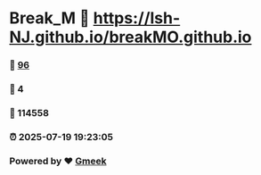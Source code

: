 # Break_M :link: https://lsh-NJ.github.io/breakMO.github.io 
### :page_facing_up: [96](https://lsh-NJ.github.io/breakMO.github.io/tag.html) 
### :speech_balloon: 4 
### :hibiscus: 114558 
### :alarm_clock: 2025-07-19 19:23:05 
### Powered by :heart: [Gmeek](https://github.com/Meekdai/Gmeek)
